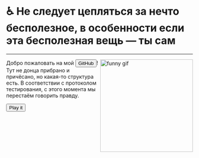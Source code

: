 
# :wheelchair: Не следует цепляться за нечто бесполезное, в особенности если эта бесполезная вещь — ты сам

---

<div class="pull-left"><img src="https://media.giphy.com/media/qgQUggAC3Pfv687qPC/giphy.gif" height=250 alt="funny gif" align="right"/></div>
<audio id="sound1" src="https://static.wikia.nocookie.net/dota2_ru_gamepedia/images/b/ba/Pud_shitwiz_01_ru.mp3" preload="auto"></audio>

Добро пожаловать на мой <button onclick="document.getElementById('sound1').play();">GitHub</button>! Тут не донца прибрано и причёсано, но какая-то структура есть. В соответствии с протоколом тестирования, с этого момента мы перестаём говорить правду.

<audio id="sound1" src="https://static.wikia.nocookie.net/dota2_ru_gamepedia/images/b/ba/Pud_shitwiz_01_ru.mp3" preload="auto"></audio>
  <button onclick="document.getElementById('sound1').play();">Play
  it</button>
